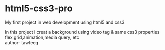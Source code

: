 # html5-css3-pro
My first project in web development using html5 and css3
<br>

In this project i creat a background using video tag & same css3 properties flex,grid,animation,media query, etc
<br>
author- tawfeeq
